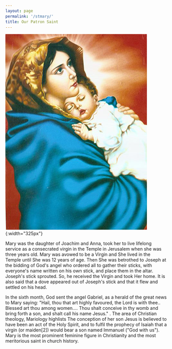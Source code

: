 ```yaml
---
layout: page
permalink: '/stmary/'
title: Our Patron Saint
---
```


![hellow](/images/mary.jpg){:width="325px"}
  
Mary was the daughter of Joachim and Anna, took her to live lifelong service as a consecrated virgin
in the Temple in Jerusalem when she was three years old. Mary was avowed to be a Virgin and She lived 
in the Temple until She was 12 years of age. Then She was betrothed to Joseph at the bidding of God's
angel who ordered all to gather their sticks, with everyone's name written on his own stick, and place
them in the altar. Joseph's stick sprouted. So, he received the Virgin and took Her home. It is also
said that a dove appeared out of Joseph's stick and that it flew and settled on his head.

In the sixth month, God sent the angel Gabriel, as a herald of the great news to Mary
saying: "Hail, thou that art highly favoured, the Lord is with thee.. Blessed art thou among women.... 
Thou shalt conceive in thy womb and bring forth a son, and shalt call his name Jesus." .
The area of Christian theology, Mariology highlists The conception of her son Jesus is believed
to have been an act of the Holy Spirit, and to fulfil the prophecy of Isaiah that a virgin (or maiden[2]) 
would bear a son named Immanuel ("God with us"). Mary is the most prominent feminine figure in Christianity
and the most meritorious saint in church history.
